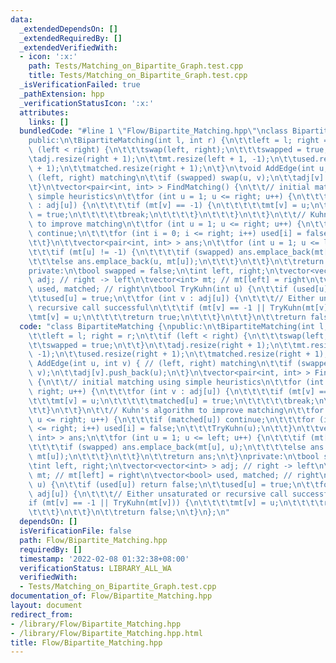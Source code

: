 ```yaml
---
data:
  _extendedDependsOn: []
  _extendedRequiredBy: []
  _extendedVerifiedWith:
  - icon: ':x:'
    path: Tests/Matching_on_Bipartite_Graph.test.cpp
    title: Tests/Matching_on_Bipartite_Graph.test.cpp
  _isVerificationFailed: true
  _pathExtension: hpp
  _verificationStatusIcon: ':x:'
  attributes:
    links: []
  bundledCode: "#line 1 \"Flow/Bipartite_Matching.hpp\"\nclass BipartiteMatching {\n\
    public:\n\tBipartiteMatching(int l, int r) {\n\t\tleft = l; right = r;\n\t\tif\
    \ (left < right) {\n\t\t\tswap(left, right);\n\t\t\tswapped = true;\n\t\t}\n\t\
    \tadj.resize(right + 1);\n\t\tmt.resize(left + 1, -1);\n\t\tused.resize(right\
    \ + 1);\n\t\tmatched.resize(right + 1);\n\t}\n\tvoid AddEdge(int u, int v) { //\
    \ (left, right) matching\n\t\tif (swapped) swap(u, v);\n\t\tadj[v].push_back(u);\n\
    \t}\n\tvector<pair<int, int> > FindMatching() {\n\t\t// initial matching using\
    \ simple heuristics\n\t\tfor (int u = 1; u <= right; u++) {\n\t\t\tfor (int v\
    \ : adj[u]) {\n\t\t\t\tif (mt[v] == -1) {\n\t\t\t\t\tmt[v] = u;\n\t\t\t\t\tmatched[u]\
    \ = true;\n\t\t\t\t\tbreak;\n\t\t\t\t}\n\t\t\t}\n\t\t}\n\t\t// Kuhn's algorithm\
    \ to improve matching\n\t\tfor (int u = 1; u <= right; u++) {\n\t\t\tif (matched[u])\
    \ continue;\n\t\t\tfor (int i = 0; i <= right; i++) used[i] = false;\n\t\t\tTryKuhn(u);\n\
    \t\t}\n\t\tvector<pair<int, int> > ans;\n\t\tfor (int u = 1; u <= left; u++) {\n\
    \t\t\tif (mt[u] != -1) {\n\t\t\t\tif (swapped) ans.emplace_back(mt[u], u);\n\t\
    \t\t\telse ans.emplace_back(u, mt[u]);\n\t\t\t}\n\t\t}\n\t\treturn ans;\n\t}\n\
    private:\n\tbool swapped = false;\n\tint left, right;\n\tvector<vector<int> >\
    \ adj; // right -> left\n\tvector<int> mt; // mt[left] = right\n\tvector<bool>\
    \ used, matched; // right\n\tbool TryKuhn(int u) {\n\t\tif (used[u]) return false;\n\
    \t\tused[u] = true;\n\t\tfor (int v : adj[u]) {\n\t\t\t// Either unsaturated or\
    \ recursive call successful\n\t\t\tif (mt[v] == -1 || TryKuhn(mt[v])) {\n\t\t\t\
    \tmt[v] = u;\n\t\t\t\treturn true;\n\t\t\t}\n\t\t}\n\t\treturn false;\n\t}\n};\n"
  code: "class BipartiteMatching {\npublic:\n\tBipartiteMatching(int l, int r) {\n\
    \t\tleft = l; right = r;\n\t\tif (left < right) {\n\t\t\tswap(left, right);\n\t\
    \t\tswapped = true;\n\t\t}\n\t\tadj.resize(right + 1);\n\t\tmt.resize(left + 1,\
    \ -1);\n\t\tused.resize(right + 1);\n\t\tmatched.resize(right + 1);\n\t}\n\tvoid\
    \ AddEdge(int u, int v) { // (left, right) matching\n\t\tif (swapped) swap(u,\
    \ v);\n\t\tadj[v].push_back(u);\n\t}\n\tvector<pair<int, int> > FindMatching()\
    \ {\n\t\t// initial matching using simple heuristics\n\t\tfor (int u = 1; u <=\
    \ right; u++) {\n\t\t\tfor (int v : adj[u]) {\n\t\t\t\tif (mt[v] == -1) {\n\t\t\
    \t\t\tmt[v] = u;\n\t\t\t\t\tmatched[u] = true;\n\t\t\t\t\tbreak;\n\t\t\t\t}\n\t\
    \t\t}\n\t\t}\n\t\t// Kuhn's algorithm to improve matching\n\t\tfor (int u = 1;\
    \ u <= right; u++) {\n\t\t\tif (matched[u]) continue;\n\t\t\tfor (int i = 0; i\
    \ <= right; i++) used[i] = false;\n\t\t\tTryKuhn(u);\n\t\t}\n\t\tvector<pair<int,\
    \ int> > ans;\n\t\tfor (int u = 1; u <= left; u++) {\n\t\t\tif (mt[u] != -1) {\n\
    \t\t\t\tif (swapped) ans.emplace_back(mt[u], u);\n\t\t\t\telse ans.emplace_back(u,\
    \ mt[u]);\n\t\t\t}\n\t\t}\n\t\treturn ans;\n\t}\nprivate:\n\tbool swapped = false;\n\
    \tint left, right;\n\tvector<vector<int> > adj; // right -> left\n\tvector<int>\
    \ mt; // mt[left] = right\n\tvector<bool> used, matched; // right\n\tbool TryKuhn(int\
    \ u) {\n\t\tif (used[u]) return false;\n\t\tused[u] = true;\n\t\tfor (int v :\
    \ adj[u]) {\n\t\t\t// Either unsaturated or recursive call successful\n\t\t\t\
    if (mt[v] == -1 || TryKuhn(mt[v])) {\n\t\t\t\tmt[v] = u;\n\t\t\t\treturn true;\n\
    \t\t\t}\n\t\t}\n\t\treturn false;\n\t}\n};\n"
  dependsOn: []
  isVerificationFile: false
  path: Flow/Bipartite_Matching.hpp
  requiredBy: []
  timestamp: '2022-02-08 01:32:38+08:00'
  verificationStatus: LIBRARY_ALL_WA
  verifiedWith:
  - Tests/Matching_on_Bipartite_Graph.test.cpp
documentation_of: Flow/Bipartite_Matching.hpp
layout: document
redirect_from:
- /library/Flow/Bipartite_Matching.hpp
- /library/Flow/Bipartite_Matching.hpp.html
title: Flow/Bipartite_Matching.hpp
---
```

